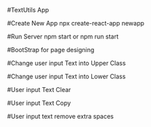 #TextUtils App

#Create New App npx create-react-app newapp

#Run Server npm start or npm run start

#BootStrap for page designing

#Change user input Text into Upper Class

#Change user input Text into Lower Class

#User input Text Clear

#User input Text Copy

#User input text remove extra spaces
